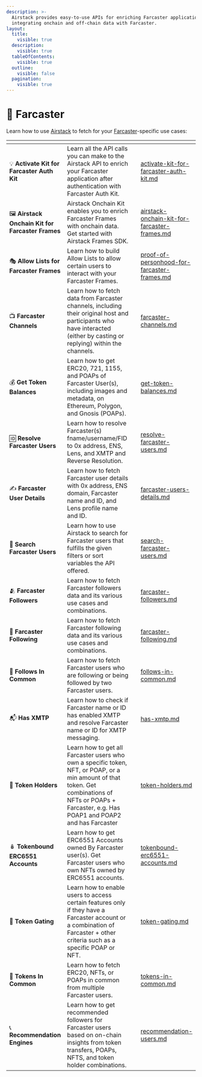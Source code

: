 ```yaml
---
description: >-
  Airstack provides easy-to-use APIs for enriching Farcaster applications and
  integrating onchain and off-chain data with Farcaster.
layout:
  title:
    visible: true
  description:
    visible: true
  tableOfContents:
    visible: true
  outline:
    visible: false
  pagination:
    visible: true
---
```


# 💜 Farcaster

Learn how to use [Airstack](https://airstack.xyz) to fetch for your [Farcaster](https://farcaster.xyz)-specific use cases:

<table data-view="cards"><thead><tr><th></th><th></th><th></th><th data-hidden data-card-target data-type="content-ref"></th></tr></thead><tbody><tr><td><span data-gb-custom-inline data-tag="emoji" data-code="1f4a1">💡</span> <strong>Activate Kit for Farcaster Auth Kit</strong></td><td>Learn all the API calls you can make to the Airstack API to enrich your Farcaster application after authentication with Farcaster Auth Kit.</td><td></td><td><a href="activate-kit-for-farcaster-auth-kit.md">activate-kit-for-farcaster-auth-kit.md</a></td></tr><tr><td><span data-gb-custom-inline data-tag="emoji" data-code="1f5bc">🖼️</span> <strong>Airstack</strong> <strong>Onchain Kit for Farcaster Frames</strong></td><td>Airstack Onchain Kit enables you to enrich Farcaster Frames with onchain data. Get started with Airstack Frames SDK.</td><td></td><td><a href="airstack-onchain-kit-for-farcaster-frames.md">airstack-onchain-kit-for-farcaster-frames.md</a></td></tr><tr><td><span data-gb-custom-inline data-tag="emoji" data-code="1f3ad">🎭</span> <strong>Allow Lists for Farcaster Frames</strong></td><td>Learn how to build Allow Lists to allow certain users to interact with your Farcaster Frames.</td><td></td><td><a href="proof-of-personhood-for-farcaster-frames.md">proof-of-personhood-for-farcaster-frames.md</a></td></tr><tr><td><span data-gb-custom-inline data-tag="emoji" data-code="1f4fa">📺</span> <strong>Farcaster Channels</strong></td><td>Learn how to fetch data from Farcaster channels, including their original host and participants who have interacted (either by casting or replying) within the channels.</td><td></td><td><a href="farcaster-channels.md">farcaster-channels.md</a></td></tr><tr><td><span data-gb-custom-inline data-tag="emoji" data-code="1f4b0">💰</span> <strong>Get Token Balances</strong></td><td>Learn how to get ERC20, 721, 1155, and POAPs of Farcaster User(s), including images and metadata, on Ethereum, Polygon, and Gnosis (POAPs).</td><td></td><td><a href="get-token-balances.md">get-token-balances.md</a></td></tr><tr><td><span data-gb-custom-inline data-tag="emoji" data-code="1f194">🆔</span> <strong>Resolve Farcaster Users</strong></td><td>Learn how to resolve Farcaster(s) fname/username/FID to 0x address, ENS, Lens, and XMTP and Reverse Resolution.</td><td></td><td><a href="resolve-farcaster-users.md">resolve-farcaster-users.md</a></td></tr><tr><td><span data-gb-custom-inline data-tag="emoji" data-code="270d">✍️</span> <strong>Farcaster User Details</strong></td><td>Learn how to fetch Farcaster user details with 0x address, ENS domain, Farcaster name and ID, and Lens profile name and ID.</td><td></td><td><a href="farcaster-users-details.md">farcaster-users-details.md</a></td></tr><tr><td><span data-gb-custom-inline data-tag="emoji" data-code="1f50e">🔎</span> <strong>Search Farcaster Users</strong></td><td>Learn how to use Airstack to search for Farcaster users that fulfills the given filters or sort variables the API offered.</td><td></td><td><a href="search-farcaster-users.md">search-farcaster-users.md</a></td></tr><tr><td><span data-gb-custom-inline data-tag="emoji" data-code="1fac2">🫂</span> <strong>Farcaster Followers</strong></td><td>Learn how to fetch Farcaster followers data and its various use cases and combinations.</td><td></td><td><a href="farcaster-followers.md">farcaster-followers.md</a></td></tr><tr><td><span data-gb-custom-inline data-tag="emoji" data-code="1f490">💐</span> <strong>Farcaster Following</strong></td><td>Learn how to fetch Farcaster following data and its various use cases and combinations.</td><td></td><td><a href="farcaster-following.md">farcaster-following.md</a></td></tr><tr><td><span data-gb-custom-inline data-tag="emoji" data-code="1f46d">👭</span> <strong>Follows In Common</strong></td><td>Learn how to fetch Farcaster users who are following or being followed by two Farcaster users.</td><td></td><td><a href="follows-in-common.md">follows-in-common.md</a></td></tr><tr><td><span data-gb-custom-inline data-tag="emoji" data-code="1f4ec">📬</span> <strong>Has XMTP</strong></td><td>Learn how to check if Farcaster name or ID has enabled XMTP and resolve Farcaster name or ID for XMTP messaging.</td><td></td><td><a href="has-xmtp.md">has-xmtp.md</a></td></tr><tr><td><span data-gb-custom-inline data-tag="emoji" data-code="1f3c5">🏅</span> <strong>Token Holders</strong></td><td>Learn how to get all Farcaster users who own a specific token, NFT, or POAP, or a min amount of that token. Get combinations of NFTs or POAPs + Farcaster, e.g. Has POAP1 and POAP2 and has Farcaster</td><td></td><td><a href="token-holders.md">token-holders.md</a></td></tr><tr><td><span data-gb-custom-inline data-tag="emoji" data-code="1fa86">🪆</span> <strong>Tokenbound ERC6551 Accounts</strong></td><td>Learn how to get ERC6551 Accounts owned By Farcaster user(s). Get Farcaster users who own NFTs owned by ERC6551 accounts.</td><td></td><td><a href="tokenbound-erc6551-accounts.md">tokenbound-erc6551-accounts.md</a></td></tr><tr><td><span data-gb-custom-inline data-tag="emoji" data-code="1f6aa">🚪</span> <strong>Token Gating</strong></td><td>Learn how to enable users to access certain features only if they have a Farcaster account or a combination of Farcaster + other criteria such as a specific POAP or NFT.</td><td></td><td><a href="token-gating.md">token-gating.md</a></td></tr><tr><td><span data-gb-custom-inline data-tag="emoji" data-code="1f91d">🤝</span> <strong>Tokens In Common</strong></td><td>Learn how to fetch ERC20, NFTs, or POAPs in common from multiple Farcaster users.</td><td></td><td><a href="tokens-in-common.md">tokens-in-common.md</a></td></tr><tr><td><span data-gb-custom-inline data-tag="emoji" data-code="1f4de">📞</span> <strong>Recommendation Engines</strong></td><td>Learn how to get recommended followers for Farcaster users based on on-chain insights from token transfers, POAPs, NFTS, and token holder combinations.</td><td></td><td><a href="recommendation-users.md">recommendation-users.md</a></td></tr></tbody></table>
